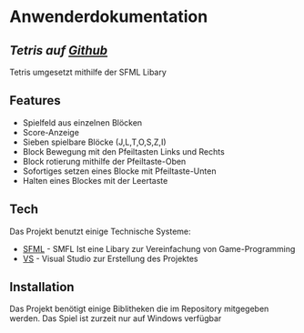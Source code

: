 # Anwenderdokumentation
## _Tetris auf [Github]_
Tetris umgesetzt mithilfe der SFML Libary

## Features

- Spielfeld aus einzelnen Blöcken
- Score-Anzeige
- Sieben spielbare Blöcke (J,L,T,O,S,Z,I)
- Block Bewegung mit den Pfeiltasten Links und Rechts
- Block rotierung mithilfe der Pfeiltaste-Oben
- Sofortiges setzen eines Blocke mit Pfeiltaste-Unten
- Halten eines Blockes mit der Leertaste

## Tech

Das Projekt benutzt einige Technische Systeme:

- [SFML] - SMFL Ist eine Libary zur Vereinfachung von Game-Programming
- [VS] - Visual Studio zur Erstellung des Projektes


## Installation

Das Projekt benötigt einige Biblitheken die im Repository mitgegeben werden.
Das Spiel ist zurzeit nur auf Windows verfügbar


   [SFML]: <https://www.sfml-dev.org/>
   [Github]: <https://github.com/TK221/Tetris>
   [VS]: <https://visualstudio.microsoft.com/de/vs/>
